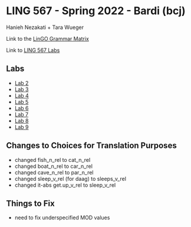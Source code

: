 # LING 567 - Spring 2022 - Bardi (bcj)
Hanieh Nezakati + Tara Wueger

Link to the [LinGO Grammar Matrix](https://matrix.ling.washington.edu/customize/matrix.cgi)

Link to [LING 567 Labs](http://courses.washington.edu/ling567/)

## Labs
- [Lab 2](labs/lab2/README.md)
- [Lab 3](labs/lab3/README.md)
- [Lab 4](labs/lab4/README.md)
- [Lab 5](labs/lab5/README.md)
- [Lab 6](labs/lab6/README.md)
- [Lab 7](labs/lab7/README.md)
- [Lab 8](labs/lab8/README.md)
- [Lab 9](labs/lab9/README.md)

## Changes to Choices for Translation Purposes
- changed fish_n_rel to cat_n_rel
- changed boat_n_rel to car_n_rel
- changed cave_n_rel to par_n_rel
- changed sleep_v_rel (for daag) to sleeps_v_rel
- changed it-abs get.up_v_rel to sleep_v_rel

## Things to Fix
- need to fix underspecified MOD values

